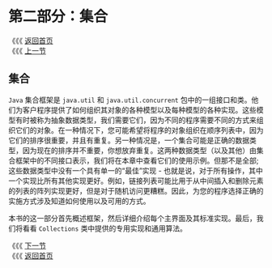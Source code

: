 # 第二部分：集合

《《《 [返回首页](../)   
 《《《 [上一节](../di-yi-bu-fen-fan-xing/di-jiu-zhang-she-ji-mo-shi/9.5-zhu-ti-guan-cha-zhe.md)

## 集合

`Java` 集合框架是 `java.util` 和 `java.util.concurrent` 包中的一组接口和类。他们为客户程序提供了如何组织其对象的各种模型以及每种模型的各种实现。这些模型有时被称为抽象数据类型，我们需要它们，因为不同的程序需要不同的方式来组织它们的对象。在一种情况下，您可能希望将程序的对象组织在顺序列表中，因为它们的排序很重要，并且有重复。另一种情况是，一个集合可能是正确的数据类型，因为现在的排序并不重要，你想放弃重复。这两种数据类型（以及其他）由集合框架中的不同接口表示，我们将在本章中查看它们的使用示例。但那不是全部;这些数据类型中没有一个具有单一的“最佳”实现 - 也就是说，对于所有操作，其中一个实现比所有其他实现更好。例如，链接列表可能比用于从中间插入和删除元素的列表的阵列实现更好，但是对于随机访问更糟糕。因此，为您的程序选择正确的实施方式涉及知道如何使用以及可用的方式。

本书的这一部分首先概述框架，然后详细介绍每个主界面及其标准实现。最后，我们将看看 `Collections` 类中提供的专用实现和通用算法。

《《《 [下一节](di-shi-zhang-ji-he/10.1-java-ji-he-kuang-jia-de-zhu-yao-jie-kou.md)   
 《《《 [返回首页](../)

